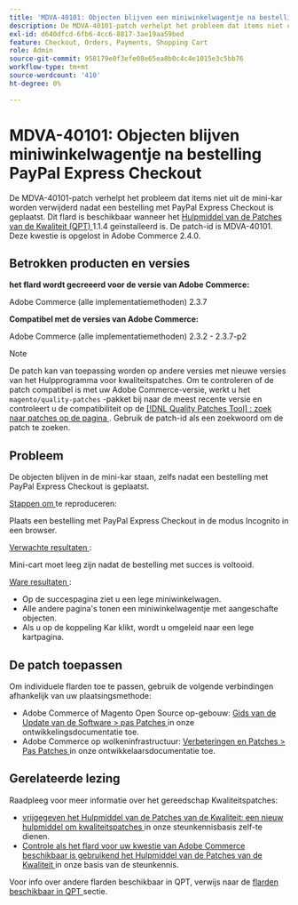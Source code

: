 ```yaml
---
title: 'MDVA-40101: Objecten blijven een miniwinkelwagentje na bestelling PayPal Express Checkout'
description: De MDVA-40101-patch verhelpt het probleem dat items niet uit de mini-kar worden verwijderd nadat een bestelling met PayPal Express Checkout is geplaatst. Deze patch is beschikbaar wanneer [Quality Patches Tool (QPT)] (https://devdocs.magento.com/guides/v2.4/comp-mgr/patching.html#mqp) 1.1.4 is geïnstalleerd. De patch-id is MDVA-40101. Deze kwestie is opgelost in Adobe Commerce 2.4.0.
exl-id: d640dfcd-6fb6-4cc6-8817-3ae19aa59bed
feature: Checkout, Orders, Payments, Shopping Cart
role: Admin
source-git-commit: 958179e0f3efe08e65ea8b0c4c4e1015e3c5bb76
workflow-type: tm+mt
source-wordcount: '410'
ht-degree: 0%

---
```


# MDVA-40101: Objecten blijven miniwinkelwagentje na bestelling PayPal Express Checkout

De MDVA-40101-patch verhelpt het probleem dat items niet uit de mini-kar worden verwijderd nadat een bestelling met PayPal Express Checkout is geplaatst. Dit flard is beschikbaar wanneer het [ Hulpmiddel van de Patches van de Kwaliteit (QPT) ](https://devdocs.magento.com/guides/v2.4/comp-mgr/patching.html#mqp) 1.1.4 geïnstalleerd is. De patch-id is MDVA-40101. Deze kwestie is opgelost in Adobe Commerce 2.4.0.

## Betrokken producten en versies

**het flard wordt gecreeerd voor de versie van Adobe Commerce:**

Adobe Commerce (alle implementatiemethoden) 2.3.7

**Compatibel met de versies van Adobe Commerce:**

Adobe Commerce (alle implementatiemethoden) 2.3.2 - 2.3.7-p2

>[!NOTE]
>
>De patch kan van toepassing worden op andere versies met nieuwe versies van het Hulpprogramma voor kwaliteitspatches. Om te controleren of de patch compatibel is met uw Adobe Commerce-versie, werkt u het `magento/quality-patches` -pakket bij naar de meest recente versie en controleert u de compatibiliteit op de [[!DNL Quality Patches Tool] : zoek naar patches op de pagina ](https://devdocs.magento.com/quality-patches/tool.html#patch-grid) . Gebruik de patch-id als een zoekwoord om de patch te zoeken.

## Probleem

De objecten blijven in de mini-kar staan, zelfs nadat een bestelling met PayPal Express Checkout is geplaatst.

<u> Stappen om </u> te reproduceren:

Plaats een bestelling met PayPal Express Checkout in de modus Incognito in een browser.

<u> Verwachte resultaten </u>:

Mini-cart moet leeg zijn nadat de bestelling met succes is voltooid.

<u> Ware resultaten </u>:

* Op de succespagina ziet u een lege miniwinkelwagen.
* Alle andere pagina&#39;s tonen een miniwinkelwagentje met aangeschafte objecten.
* Als u op de koppeling Kar klikt, wordt u omgeleid naar een lege kartpagina.

## De patch toepassen

Om individuele flarden toe te passen, gebruik de volgende verbindingen afhankelijk van uw plaatsingsmethode:

* Adobe Commerce of Magento Open Source op-gebouw: [ Gids van de Update van de Software > pas Patches ](https://devdocs.magento.com/guides/v2.4/comp-mgr/patching/mqp.html) in onze ontwikkelingsdocumentatie toe.
* Adobe Commerce op wolkeninfrastructuur: [ Verbeteringen en Patches > Pas Patches ](https://devdocs.magento.com/cloud/project/project-patch.html) in onze ontwikkelaarsdocumentatie toe.

## Gerelateerde lezing

Raadpleeg voor meer informatie over het gereedschap Kwaliteitspatches:

* [ vrijgegeven het Hulpmiddel van de Patches van de Kwaliteit: een nieuw hulpmiddel om kwaliteitspatches ](/help/announcements/adobe-commerce-announcements/magento-quality-patches-released-new-tool-to-self-serve-quality-patches.md) in onze steunkennisbasis zelf-te dienen.
* [ Controle als het flard voor uw kwestie van Adobe Commerce beschikbaar is gebruikend het Hulpmiddel van de Patches van de Kwaliteit ](/help/support-tools/patches-available-in-qpt-tool/check-patch-for-magento-issue-with-magento-quality-patches.md) in onze basis van de steunkennis.

Voor info over andere flarden beschikbaar in QPT, verwijs naar de [ flarden beschikbaar in QPT ](https://support.magento.com/hc/en-us/sections/360010506631-Patches-available-in-QPT-tool-) sectie.
